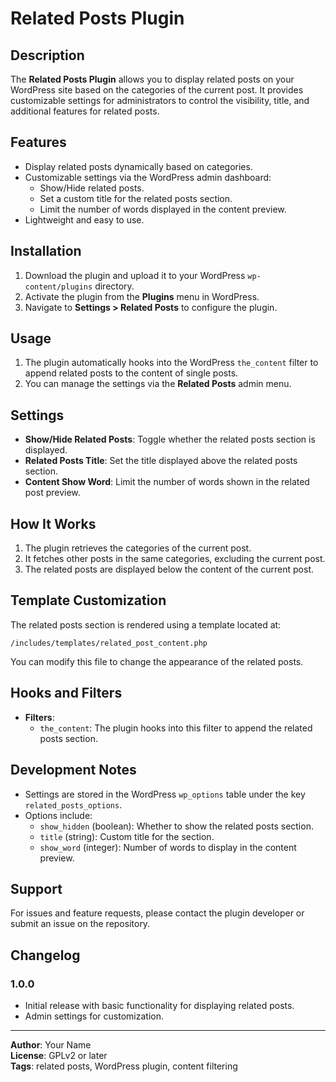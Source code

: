 # Related Posts Plugin

## Description

The **Related Posts Plugin** allows you to display related posts on your WordPress site based on the categories of the current post. It provides customizable settings for administrators to control the visibility, title, and additional features for related posts.

## Features

-   Display related posts dynamically based on categories.
-   Customizable settings via the WordPress admin dashboard:
    -   Show/Hide related posts.
    -   Set a custom title for the related posts section.
    -   Limit the number of words displayed in the content preview.
-   Lightweight and easy to use.

## Installation

1. Download the plugin and upload it to your WordPress `wp-content/plugins` directory.
2. Activate the plugin from the **Plugins** menu in WordPress.
3. Navigate to **Settings > Related Posts** to configure the plugin.

## Usage

1. The plugin automatically hooks into the WordPress `the_content` filter to append related posts to the content of single posts.
2. You can manage the settings via the **Related Posts** admin menu.

## Settings

-   **Show/Hide Related Posts**: Toggle whether the related posts section is displayed.
-   **Related Posts Title**: Set the title displayed above the related posts section.
-   **Content Show Word**: Limit the number of words shown in the related post preview.

## How It Works

1. The plugin retrieves the categories of the current post.
2. It fetches other posts in the same categories, excluding the current post.
3. The related posts are displayed below the content of the current post.

## Template Customization

The related posts section is rendered using a template located at:

```
/includes/templates/related_post_content.php
```

You can modify this file to change the appearance of the related posts.

## Hooks and Filters

-   **Filters**:
    -   `the_content`: The plugin hooks into this filter to append the related posts section.

## Development Notes

-   Settings are stored in the WordPress `wp_options` table under the key `related_posts_options`.
-   Options include:
    -   `show_hidden` (boolean): Whether to show the related posts section.
    -   `title` (string): Custom title for the section.
    -   `show_word` (integer): Number of words to display in the content preview.

## Support

For issues and feature requests, please contact the plugin developer or submit an issue on the repository.

## Changelog

### 1.0.0

-   Initial release with basic functionality for displaying related posts.
-   Admin settings for customization.

---

**Author**: Your Name  
**License**: GPLv2 or later  
**Tags**: related posts, WordPress plugin, content filtering
